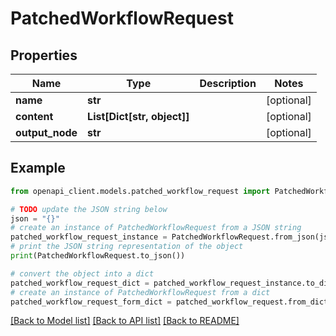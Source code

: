 # PatchedWorkflowRequest


## Properties

Name | Type | Description | Notes
------------ | ------------- | ------------- | -------------
**name** | **str** |  | [optional] 
**content** | **List[Dict[str, object]]** |  | [optional] 
**output_node** | **str** |  | [optional] 

## Example

```python
from openapi_client.models.patched_workflow_request import PatchedWorkflowRequest

# TODO update the JSON string below
json = "{}"
# create an instance of PatchedWorkflowRequest from a JSON string
patched_workflow_request_instance = PatchedWorkflowRequest.from_json(json)
# print the JSON string representation of the object
print(PatchedWorkflowRequest.to_json())

# convert the object into a dict
patched_workflow_request_dict = patched_workflow_request_instance.to_dict()
# create an instance of PatchedWorkflowRequest from a dict
patched_workflow_request_form_dict = patched_workflow_request.from_dict(patched_workflow_request_dict)
```
[[Back to Model list]](../README.md#documentation-for-models) [[Back to API list]](../README.md#documentation-for-api-endpoints) [[Back to README]](../README.md)


